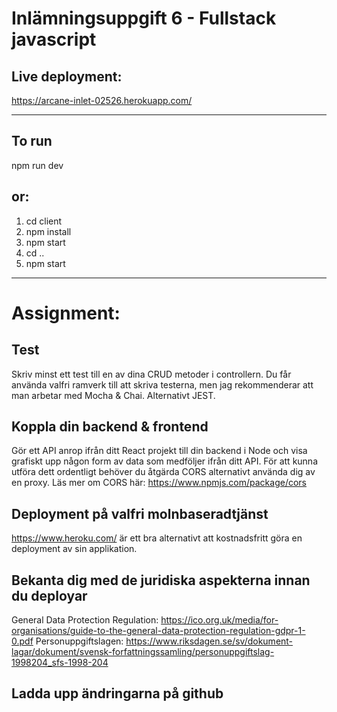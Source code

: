 # Inlämningsuppgift 6 - Fullstack javascript

## Live deployment: 
https://arcane-inlet-02526.herokuapp.com/

---------------------------------------
## To run
npm run dev
## or:
1. cd client
2. npm install
3. npm start
4. cd ..
5. npm start
---------------------------------------
# Assignment:

## Test
Skriv minst ett test till en av dina CRUD metoder i controllern.
Du får använda valfri ramverk till att skriva testerna, men jag rekommenderar att man arbetar
med Mocha & Chai. Alternativt JEST.

## Koppla din backend & frontend
Gör ett API anrop ifrån ditt React projekt till din backend i Node och visa grafiskt upp någon
form av data som medföljer ifrån ditt API. För att kunna utföra dett ordentligt behöver du
åtgärda CORS alternativt använda dig av en proxy.
Läs mer om CORS här: https://www.npmjs.com/package/cors

## Deployment på valfri molnbaseradtjänst
https://www.heroku.com/ är ett bra alternativt att kostnadsfritt göra en deployment av sin
applikation.

## Bekanta dig med de juridiska aspekterna innan du deployar
General Data Protection Regulation:
https://ico.org.uk/media/for-organisations/guide-to-the-general-data-protection-regulation-gdpr-1-0.pdf
Personuppgiftslagen:
https://www.riksdagen.se/sv/dokument-lagar/dokument/svensk-forfattningssamling/personuppgiftslag-1998204_sfs-1998-204

## Ladda upp ändringarna på github